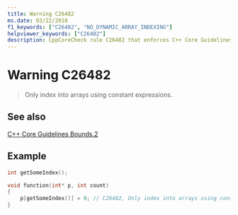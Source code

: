 ```yaml
---
title: Warning C26482
ms.date: 03/22/2018
f1_keywords: ["C26482", "NO_DYNAMIC_ARRAY_INDEXING"]
helpviewer_keywords: ["C26482"]
description: CppCoreCheck rule C26482 that enforces C++ Core Guidelines Bounds.2
---
```

# Warning C26482

> Only index into arrays using constant expressions.

## See also

[C++ Core Guidelines Bounds.2](https://isocpp.github.io/CppCoreGuidelines/CppCoreGuidelines#Pro-bounds-arrayindex)

## Example

```cpp
int getSomeIndex();

void function(int* p, int count)
{
    p[getSomeIndex()] = 0; // C26482, Only index into arrays using constant expressions
}
```
